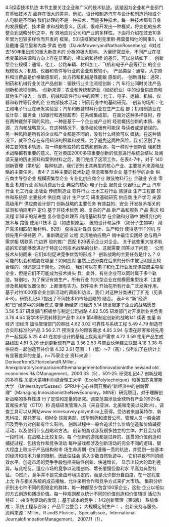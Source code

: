 4.5探索技术轨迹
本节主要关注企业和广义的技术轨迹。这是因为企业和产业部门在基础技术方
面存在很大的差异。例如，设计和制造汽车与设计和制造药物或个人电脑是不同的
我们处理的不是一种技术，而是多种技术，每一种技术都有自身的发展模式、技术需
求和战略意义。因此，很难开发出一种框架，将变化的技术整合到战略分析之中，有
效地应对公司和产业的多样性。下面将介绍在过去10多年里为包容多样性而开发的
框架。50]该框架受到克里斯·弗雷曼和他的同事0，以及戴维·莫尼里和内森·罗森
伯格（DavidMoweryandNathanRosenberg）6对过去150年里出现的重大新技术的
分析的极大影响。
大量研究显示，不同产业在技术变革的来源和方向上存在显著的、相似的和持续
的差异。可以总结如下：
·创新型企业规模：通常，化工、公路车辆、材料加工、飞机和电子产品等行业
的企业规模较大；机械、仪器和软件等行业的企业规模较小。
·产品类型：通常，大宗原料和消费品是价格敏感型的，处方药和机械是性能敏
感型的。
·创新目标：通常，制药和机械行业关注产品创新：钢铁行业关注流程创新；汽
车行业同时关注产品创新和流程创新。
·创新来源：农业和传统制造业（如纺织业）中的设备供应商和其他生产投入：
仪器、机械和软件行业中的顾客；化工、电子、运输、机械、仪器和软件等行业的企
业内部技术活动：制药行业中的基础研究。
·创新的场所：化工和电子行业在研发实验室；汽车和散装材料行业在生产工程
部；机械制造业在设计部：服务业（如银行和连锁超市）在系统集成部。
在面对这种多样性时，存在两种截然不同的风险。一种是基于一个企业或产业的
经验概括创新的本质、来源、方向和战略意义。在这种情况下，很多结论极有可能误
导读者或是错误的。另一种风险是所有的企业和产业都是不同的，没有什么经验可以
概括。在这种情况下，就不会存在有用知识的积累和发展。为了避免这两种风险，我
们区别了五种主要的技术轨迹，每一种都有独特的性质和创新源，每一种对于创新管
理和技术战略都有重要的意义。在对英国2000多项重要创新的信息进行系统总结以
及阅读天量的历史资料和案例材料之后，我们完成了这项工作。在表4-7中，对于
140创新管理（第6版）
每种轨迹，我们识别出其典型的核心产业、主要技术来源和战略的主要任务。
表4-7
五种主要的技术轨迹
信息密集型企业
基于科学的企业
供应商主导型企业
规模密集型企业
专业化供应商企业
散装物料行业
金融业
农业
零售业
机械行业
耐用消费品行业
典型的核心
电子行业
服务业
仪器行业
产业
汽车行业
化工行业
出版业
传统制造业
软件行业
土木工程行业
旅游业
生产工程部
软件和系统部
主要技术
供应商
设计
生产学习
研发基础研究
供应商
生产学习
来源
高级用户
供应商设计部门
创新战略的主要任务
有效益的、安全
开发技术相关的
监测和响应用户
定位
基于非技术优势
的、复杂的产品
新产品和服务
产品
需求
和流程
新知识的渐进整
复杂信息处理系
利用基础科学
在金融和分销中
使得变化的技术与
路径
使用IT技术
合（如虚拟原型、
统的设计和运作
（如分子生物学）
用户需求相匹配
新材料、B2B）
获得互补性资
设计、生产和分
使得基于IT的机
与领先用户保持密
产，重新确定部
过程
灵活地响应用户
销中最佳实践经
会与用户需求相
切联系
门边界
验的推广
匹配
B2B表示企业对企业。
关于这些重大技术轨迹的知识能够改进对于特定公司技术战略的分析，这就需要
回答以下问题：
·公司技术从何而来
·它们如何促进竞争优势的形成？
·创新战略的主要任务是什么？
0可能的机会和威胁在哪里？如何应对
虽然上述分类在后来的分析中被证明是比较合理的，但还是过于简化。2例如，
我们可以在电子和化工行业发现供应商主导型企业，但是它们不可能成为技术排头
兵。此外，有些企业可以同时属于多个轨迹。特别地，为了保证有效生产，所有行业
的大型企业在规模密集型技术（主要涉及机械和仪器仪表）上都很有实力。软件技术
开始在所有行业广泛发挥作用。基于对约1000家企业创新活动的调查和访谈，我们
对这种分类进行了扩充（见表4-8）。研究礼记4.7提出了不同技术和市场战略的
结合。
表4-8
“新”经济和“日”经济中的创新模式
变量
新经济
旧经济
5.14
研发限定了企业的战略愿景
3.56
5.87
研发部门积极参与制定公司战略
4.82
5.05
研发部门对开发新业务负责
3.76
4.64
将学术研究转移到产品中
3.09
第4章制定创新的战略141
续表
变量
新经济
旧经济
加快管理部门的审批
4.62
3.02
可靠性与系统工程
5.49
4.79
制造符合实际标准的产品
3.56
2.71
预测复杂的顾客需求
4.95
3.94
与潜在顾客和领先用户一起探索
5.25
4.41
在初步设计的基础上探索用户需求
4.72
3.59
使用产品生成路线图
4.51
3.26
计划更新现有产品
3.56
2.53
与商业伙伴建立联盟
4.18
3.38
与供应商一起创造互补价值
4.32
3.61
范围：1（低）～7（高）；仅列出了在统计上有显著差异的变量，n=75家企业
资料来源：DerivedfromS.FloricelandR.Miller，Anexploratorycomparisonofthemanagementofinnovationinthe
newand old economies.R&.DManagement，2003.33（5），501-25.
研究礼记4.7
创新战略的多样性
加拿大蒙特利尔综合理工大学（EcolePolytechnique）和英国苏克寒斯大学
（UniversityofSussex）SPRU中心心共同开展的“新经济中的创新管理”（Managing
InnovationintheNewEconomy，MINE）研究项目，对于理解创新战略的多样性进
行了定性和定量的研究。调查范围涉及全球所有产业的925名首席技术官（CTO）和
高级研发管理人员（来自亚洲、北美和南美以及欧洲）。调查工具可以从网站www
minesurvey.polymtl.ca上获得。受访者来自英特尔、新思科技、摩托罗拉、IBM全
球服务部、诺华制药和波音公司。管理人员一般会被问及竞争力对创新有什么影响，
创新过程中一般会追求什么价值创造和价值辅捉活动，以及使用什么战略和方法。
创新的游戏涉及很多独立的主体，并且会持续一段时间，在战略上比较复杂。每
个创新的游戏都是过异的、连贯的价值创造和捕捉过程，包括合作和竞争活动
每种游戏都涉及创新活动的完全不同的逻辑，很大程度上取决于产品结构和市
场生命周期
·它们遵循一贯的轨迹，并受到一些基本的经济和技术力量的限制，因此往往会
落入少数自然轨迹中。
·它们导致不同的绩效水平。创造市场的竞争手段包括突破性创新、快速增长，
显示出较大的盈利差异。与此相反，适应市场的竞争以流程创新、增长缓慢但盈利水
平高为典型特征。
O然而，竞争并不是完全由环境决定的，而是允许部分自由度，在一定程度上允
许与相关系统的成员接触，允许采用合作和竞争方式来扩大市场。
集群分析识别出七种不同的但稳定的群体，每一种都至少包含100家企业，这些
企业以相似的方式创造和捕捉价值。每一种规则都以统计不同的价值创造和价值辅捉
活动为特征：
·由专利驱动的发现；
基于成本的竞争；
142创新管理（第6版）
系统集成；
系统工程与咨询；
产品平台整合；
大规模定制生产：
。创新支持与服务。
资料来源：Miller，R.andS.Floricel，SpecialIssue，International JournalofInnoationManagement，
2007.11（1），
